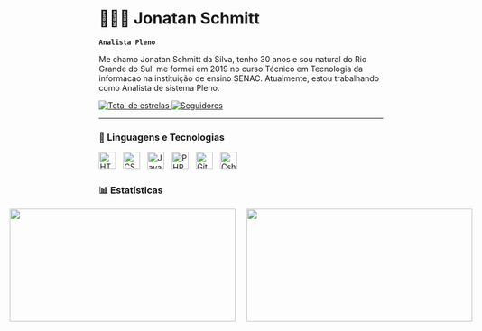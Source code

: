 # 👩🏻‍💻 Jonatan Schmitt

**`Analista Pleno`**

Me chamo Jonatan Schmitt da Silva, tenho 30 anos e sou natural do Rio Grande do Sul. me formei em 2019 no curso Técnico em Tecnologia da informacao na instituição de ensino SENAC. Atualmente, estou trabalhando como Analista de sistema Pleno.
<p align="left">
    <a href="https://github.com/Shiminatan?tab=repositories&sort=stargazers">
        <img 
            alt="Total de estrelas" 
            title="Total de estrelas GitHub" 
            src="https://custom-icon-badges.demolab.com/github/stars/Larissakich?color=55960c&style=for-the-badge&labelColor=488207&logo=star&label=estrelas"
        />
    </a>
    <a href="https://github.com/Shiminatan?tab=followers">
        <img 
            alt="Seguidores" 
            title="Me siga no GitHub" 
            src="https://custom-icon-badges.demolab.com/github/followers/Larissakich?color=236ad3&labelColor=1155ba&style=for-the-badge&logo=github&label=Seguidores&logoColor=white"
        />
    </a>
</p>

---

### 🤖 Linguagens e Tecnologias

<img 
    align="left" 
    alt="HTML"
    title="HTML" 
    width="30px" 
    style="padding-right: 10px;" 
    src="https://cdn.jsdelivr.net/gh/devicons/devicon@latest/icons/html5/html5-original.svg" 
/>
<img 
    align="left" 
    alt="CSS" 
    title="CSS"
    width="30px" 
    style="padding-right: 10px;" 
    src="https://cdn.jsdelivr.net/gh/devicons/devicon@latest/icons/css3/css3-original.svg" 
/>
<img 
    align="left" 
    alt="JavaScript" 
    title="JavaScript"
    width="30px" 
    style="padding-right: 10px;" 
    src="https://cdn.jsdelivr.net/gh/devicons/devicon@latest/icons/javascript/javascript-original.svg" 
/>
<img 
    align="left" 
    alt="PHP" 
    title="PHP"
    width="30px" 
    style="padding-right: 10px;" 
    src="https://cdn.jsdelivr.net/gh/devicons/devicon@latest/icons/php/php-original.svg" 
/>
<img 
    align="left" 
    alt="Git" 
    title="Git"
    width="30px" 
    style="padding-right: 10px;" 
    src="https://cdn.jsdelivr.net/gh/devicons/devicon@latest/icons/git/git-original.svg" 
/>
<img 
    align="left" 
    alt="Csharp" 
    title="Csharp"
    width="30px" 
    style="padding-right: 10px;" 
    src="https://cdn.jsdelivr.net/gh/devicons/devicon@latest/icons/csharp/csharp-original.svg"
 />

<br/>
<br/>

### 📊 Estatísticas

<p>
 <p align="center" style="display: flex; justify-content: center; gap: 20px;">
  <img
    height="200"
    width="400"
    src="https://github-readme-stats.vercel.app/api?username=Shiminatan&show_icons=true&theme=tokyonight&include_all_commits=true&locale=pt-br"
  />
  <img
    height="200"
    width="400"
    src="https://github-readme-stats.vercel.app/api/top-langs/?username=Shiminatan&theme=tokyonight&layout=compact&custom_title=Tecnologias&langs_count=9"
  />

</p>


</p>
